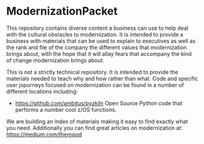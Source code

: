 # ModernizationPacket
This repository contains diverse content a business can use to help deal with the cultural obstacles to modernization. It is intended to provide a business with materials that can be used to explain to executives as well as the rank and file of the company the different values that modernization brings about, with the hope that it will allay fears that accompany the kind of change modernization brings about.

This is not a strictly technical repository. It is intended to provide the materials needed to teach why and how rather than what. Code and specific user jopurneys focused on modernization can be found in a number of different locations including:
- https://github.com/ambitus/pyzkiln Open Source Python code that performs a number cool z/OS functions.

We are building an index of materials making it easy to find exactly what you need.
Additionally you can find great articles on modernization at: https://medium.com/theropod